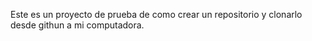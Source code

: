 Este es un proyecto de prueba de como crear un repositorio y clonarlo desde githun a mi computadora.
